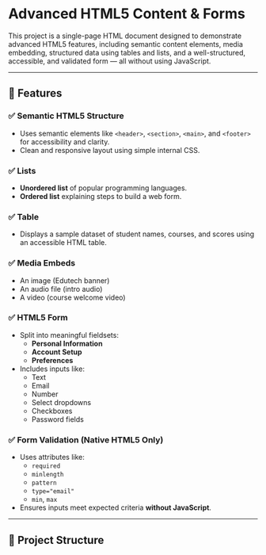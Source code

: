 # Advanced HTML5 Content & Forms

This project is a single-page HTML document designed to demonstrate advanced HTML5 features, including semantic content elements, media embedding, structured data using tables and lists, and a well-structured, accessible, and validated form — all without using JavaScript.

---

## 📌 Features

### ✅ Semantic HTML5 Structure
- Uses semantic elements like `<header>`, `<section>`, `<main>`, and `<footer>` for accessibility and clarity.
- Clean and responsive layout using simple internal CSS.

### ✅ Lists
- **Unordered list** of popular programming languages.
- **Ordered list** explaining steps to build a web form.

### ✅ Table
- Displays a sample dataset of student names, courses, and scores using an accessible HTML table.

### ✅ Media Embeds
- An image (Edutech banner)
- An audio file (intro audio)
- A video (course welcome video)

### ✅ HTML5 Form
- Split into meaningful fieldsets:
  - **Personal Information**
  - **Account Setup**
  - **Preferences**
- Includes inputs like:
  - Text
  - Email
  - Number
  - Select dropdowns
  - Checkboxes
  - Password fields

### ✅ Form Validation (Native HTML5 Only)
- Uses attributes like:
  - `required`
  - `minlength`
  - `pattern`
  - `type="email"`
  - `min`, `max`
- Ensures inputs meet expected criteria **without JavaScript**.

---

## 📁 Project Structure

